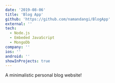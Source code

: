 ```yaml
---
date: '2019-08-06'
title: 'Blog App'
github: 'https://github.com/namandangi/BlogApp'
external: ''
tech:
  - Node.js
  - Embeded JavaScript
  - MongoDb
company: ''
ios: ''
android: ''
showInProjects: true
---
```


A minimalistic personal blog website!
